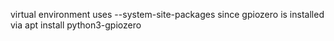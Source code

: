 virtual environment uses --system-site-packages since gpiozero is installed via apt install python3-gpiozero